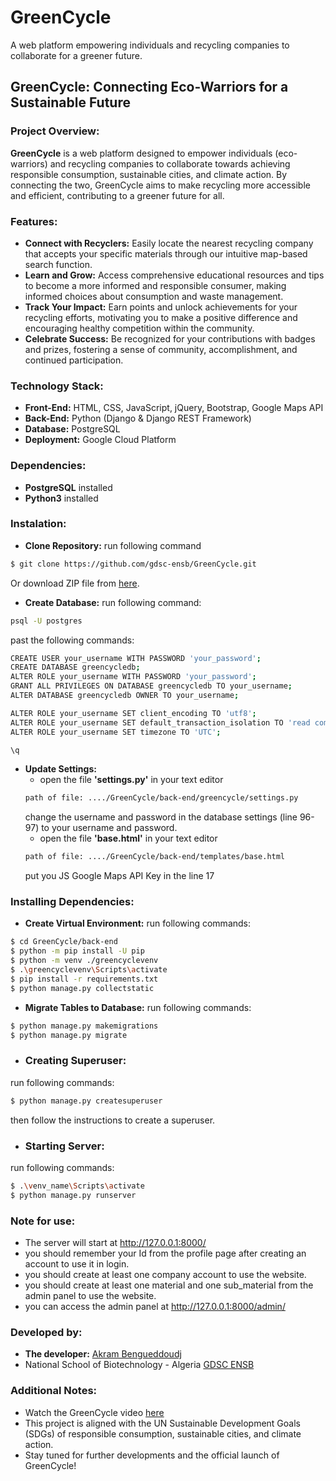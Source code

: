 # GreenCycle
A web platform empowering individuals and recycling companies to collaborate for a greener future.
## GreenCycle: Connecting Eco-Warriors for a Sustainable Future
### Project Overview:

**GreenCycle** is a web platform designed to empower individuals (eco-warriors) and recycling companies to collaborate towards achieving responsible consumption, sustainable cities, and climate action. By connecting the two, GreenCycle aims to make recycling more accessible and efficient, contributing to a greener future for all.

### Features:

- **Connect with Recyclers:** Easily locate the nearest recycling company that accepts your specific materials through our intuitive map-based search function.
- **Learn and Grow:** Access comprehensive educational resources and tips to become a more informed and responsible consumer, making informed choices about consumption and waste management.
- **Track Your Impact:** Earn points and unlock achievements for your recycling efforts, motivating you to make a positive difference and encouraging healthy competition within the community.
- **Celebrate Success:** Be recognized for your contributions with badges and prizes, fostering a sense of community, accomplishment, and continued participation.
### Technology Stack:

- **Front-End:** HTML, CSS, JavaScript, jQuery, Bootstrap, Google Maps API
- **Back-End:** Python (Django & Django REST Framework)
- **Database:** PostgreSQL
- **Deployment:** Google Cloud Platform
### Dependencies:
- **PostgreSQL** installed
- **Python3** installed

### Instalation:
- **Clone Repository:** 
run following command
```bash
$ git clone https://github.com/gdsc-ensb/GreenCycle.git
```
Or download ZIP file from [here](https://github.com/gdsc-ensb/GreenCycle/).
- **Create Database:**
run following command:
```bash
psql -U postgres
```
past the following commands:
```bash
CREATE USER your_username WITH PASSWORD 'your_password';
CREATE DATABASE greencycledb;
ALTER ROLE your_username WITH PASSWORD 'your_password';
GRANT ALL PRIVILEGES ON DATABASE greencycledb TO your_username;
ALTER DATABASE greencycledb OWNER TO your_username;

ALTER ROLE your_username SET client_encoding TO 'utf8';
ALTER ROLE your_username SET default_transaction_isolation TO 'read committed';
ALTER ROLE your_username SET timezone TO 'UTC';

\q
```
- **Update Settings:**
  - open the file **'settings.py'** in your text editor
  ```bash
  path of file: ..../GreenCycle/back-end/greencycle/settings.py
  ```
  change the username and password in the database settings (line 96-97) to your username and password.
  - open the file **'base.html'** in your text editor
  ```bash
  path of file: ..../GreenCycle/back-end/templates/base.html
  ```
  put you JS Google Maps API Key in the line 17

### Installing Dependencies:

- **Create Virtual Environment:**
run following commands:
```bash
$ cd GreenCycle/back-end
$ python -m pip install -U pip
$ python -m venv ./greencyclevenv
$ .\greencyclevenv\Scripts\activate
$ pip install -r requirements.txt
$ python manage.py collectstatic
```
- **Migrate Tables to Database:**
run following commands:
```bash
$ python manage.py makemigrations
$ python manage.py migrate
```

- ### Creating Superuser:
run following commands:
```bash
$ python manage.py createsuperuser
```
then follow the instructions to create a superuser.


- ### Starting Server:
run following commands:
```bash
$ .\venv_name\Scripts\activate
$ python manage.py runserver
```

### Note for use:
- The server will start at http://127.0.0.1:8000/
- you should remember your Id from the profile page after creating an account to use it in login.
- you should create at least one company account to use the website.
- you should create at least one material and one sub_material from the admin panel to use the website.
- you can access the admin panel at http://127.0.0.1:8000/admin/


### Developed by:

- **The developer:** [Akram Bengueddoudj](https://github.com/akrambengueddoudj)
- National School of Biotechnology - Algeria [GDSC ENSB](https://github.com/gdsc-ensb/)
### Additional Notes:

- Watch the GreenCycle video [here]()
- This project is aligned with the UN Sustainable Development Goals (SDGs) of responsible consumption, sustainable cities, and climate action.
- Stay tuned for further developments and the official launch of GreenCycle!
